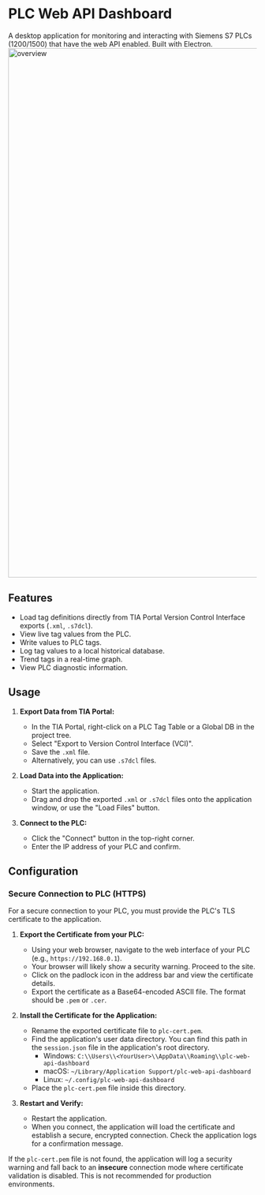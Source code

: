 # PLC Web API Dashboard

A desktop application for monitoring and interacting with Siemens S7 PLCs (1200/1500) that have the web API enabled. Built with Electron.
<img width="1917" height="1073" alt="overview" src="https://github.com/user-attachments/assets/1018c03f-3f80-4454-b4fc-e682d369f7a6" />

## Features

-   Load tag definitions directly from TIA Portal Version Control Interface exports (`.xml`, `.s7dcl`).
-   View live tag values from the PLC.
-   Write values to PLC tags.
-   Log tag values to a local historical database.
-   Trend tags in a real-time graph.
-   View PLC diagnostic information.

## Usage

1.  **Export Data from TIA Portal:**
    -   In the TIA Portal, right-click on a PLC Tag Table or a Global DB in the project tree.
    -   Select "Export to Version Control Interface (VCI)".
    -   Save the `.xml` file.
    -   Alternatively, you can use `.s7dcl` files.

2.  **Load Data into the Application:**
    -   Start the application.
    -   Drag and drop the exported `.xml` or `.s7dcl` files onto the application window, or use the "Load Files" button.

3.  **Connect to the PLC:**
    -   Click the "Connect" button in the top-right corner.
    -   Enter the IP address of your PLC and confirm.

## Configuration

### Secure Connection to PLC (HTTPS)

For a secure connection to your PLC, you must provide the PLC's TLS certificate to the application.

1.  **Export the Certificate from your PLC:**
    -   Using your web browser, navigate to the web interface of your PLC (e.g., `https://192.168.0.1`).
    -   Your browser will likely show a security warning. Proceed to the site.
    -   Click on the padlock icon in the address bar and view the certificate details.
    -   Export the certificate as a Base64-encoded ASCII file. The format should be `.pem` or `.cer`.

2.  **Install the Certificate for the Application:**
    -   Rename the exported certificate file to `plc-cert.pem`.
    -   Find the application's user data directory. You can find this path in the `session.json` file in the application's root directory.
        -   Windows: `C:\\Users\\<YourUser>\\AppData\\Roaming\\plc-web-api-dashboard`
        -   macOS: `~/Library/Application Support/plc-web-api-dashboard`
        -   Linux: `~/.config/plc-web-api-dashboard`
    -   Place the `plc-cert.pem` file inside this directory.

3.  **Restart and Verify:**
    -   Restart the application.
    -   When you connect, the application will load the certificate and establish a secure, encrypted connection. Check the application logs for a confirmation message.

If the `plc-cert.pem` file is not found, the application will log a security warning and fall back to an **insecure** connection mode where certificate validation is disabled. This is not recommended for production environments.
